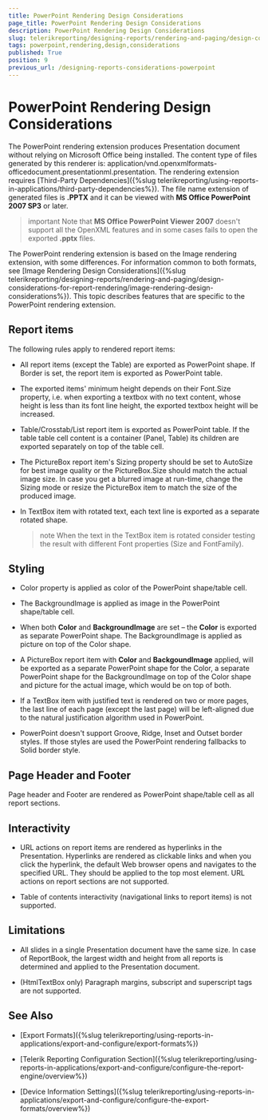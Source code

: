 ```yaml
---
title: PowerPoint Rendering Design Considerations
page_title: PowerPoint Rendering Design Considerations 
description: PowerPoint Rendering Design Considerations
slug: telerikreporting/designing-reports/rendering-and-paging/design-considerations-for-report-rendering/powerpoint-rendering-design-considerations
tags: powerpoint,rendering,design,considerations
published: True
position: 9
previous_url: /designing-reports-considerations-powerpoint
---
```


# PowerPoint Rendering Design Considerations

The PowerPoint rendering extension produces Presentation document without relying on Microsoft Office being installed. The content type of files generated by this renderer is: application/vnd.openxmlformats-officedocument.presentationml.presentation. The rendering extension requires [Third-Party Dependencies]({%slug telerikreporting/using-reports-in-applications/third-party-dependencies%}). The file name extension of generated files is __.PPTX__ and it can be viewed with __MS Office PowerPoint 2007 SP3__ or later. 

>important Note that __MS Office PowerPoint Viewer 2007__ doesn't support all the OpenXML features and in some cases fails to open the exported __.pptx__ files. 

The PowerPoint rendering extension is based on the Image rendering extension, with some differences. For information common to both formats, see [Image Rendering Design Considerations]({%slug telerikreporting/designing-reports/rendering-and-paging/design-considerations-for-report-rendering/image-rendering-design-considerations%}). This topic describes features that are specific to the PowerPoint rendering extension. 

## Report items

The following rules apply to rendered report items:

* All report items (except the Table) are exported as PowerPoint shape. If Border is set, the report item is exported as PowerPoint table. 

* The exported items' minimum height depends on their Font.Size property, i.e. when exporting a textbox with no text content, whose height is less than its font line height, the exported textbox height will be increased. 

* Table/Crosstab/List report item is exported as PowerPoint table. If the table table cell content is a container (Panel, Table) its children are exported separately on top of the table cell. 

* The PictureBox report item's Sizing property should be set to AutoSize for best image quality or the PictureBox.Size should match the actual image size. In case you get a blurred image at run-time, change the Sizing mode or resize the PictureBox item to match the size of the produced image. 

* In TextBox item with rotated text, each text line is exported as a separate rotated shape.

	>note When the text in the TextBox item is rotated consider testing the result with different Font properties (Size and FontFamily). 

## Styling

* Color property is applied as color of the PowerPoint shape/table cell.

* The BackgroundImage is applied as image in the PowerPoint shape/table cell.

* When both __Color__ and __BackgroundImage__ are set – the __Color__ is exported as separate PowerPoint shape. The BackgroundImage is applied as picture on top of the Color shape. 

* A PictureBox report item with __Color__ and __BackgoundImage__ applied, will be exported as a separate PowerPoint shape for the Color, a separate PowerPoint shape for the BackgroundImage on top of the Color shape and picture for the actual image, which would be on top of both. 

* If a TextBox item with justified text is rendered on two or more pages, the last line of each page (except the last page) will be left-aligned due to the natural justification algorithm used in PowerPoint. 

* PowerPoint doesn't support Groove, Ridge, Inset and Outset border styles. If those styles are used the PowerPoint rendering fallbacks to Solid border style. 

## Page Header and Footer

Page header and Footer are rendered as PowerPoint shape/table cell as all report sections.

## Interactivity

* URL actions on report items are rendered as hyperlinks in the Presentation. Hyperlinks are rendered as clickable links and when you click the hyperlink, the default Web browser opens and navigates to the specified URL. They should be applied to the top most element. URL actions on report sections are not supported.

* Table of contents interactivity (navigational links to report items) is not supported. 

## Limitations

* All slides in a single Presentation document have the same size. In case of ReportBook, the largest width and height from all reports is determined and applied to the Presentation document. 

* (HtmlTextBox only) Paragraph margins, subscript and superscript tags are not supported.

## See Also

 * [Export Formats]({%slug telerikreporting/using-reports-in-applications/export-and-configure/export-formats%})

 * [Telerik Reporting Configuration Section]({%slug telerikreporting/using-reports-in-applications/export-and-configure/configure-the-report-engine/overview%})

 * [Device Information Settings]({%slug telerikreporting/using-reports-in-applications/export-and-configure/configure-the-export-formats/overview%})
